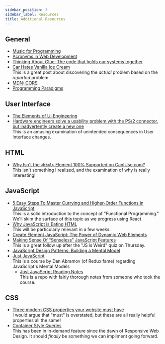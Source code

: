 ```yaml
---
sidebar_position: 3
sidebar_label: Resources
title: Additional Resources
---
```

<!-- markdownlint-disable no-inline-html -->

## General

* [Music for Programming](https://flaviocopes.com/music-for-programming/)
* [Acronyms in Web Development](https://flaviocopes.com/acronyms-web-development/)
* [Thinking About Glue: The code that holds our systems together](https://www.oreilly.com/radar/thinking-about-glue/)
* [Car Hates Vanilla Ice Cream](https://www.cs.cmu.edu/~wkw/humour/carproblems.txt)
  <br/>This is a great post about discovering the _actual_ problem based on the _reported_ problem.
* [MDN: CORS](https://developer.mozilla.org/en-US/docs/Web/HTTP/CORS)
* [Programming Paradigms](https://www.freecodecamp.org/news/an-introduction-to-programming-paradigms/)

## User Interface

* [The Elements of UI Engineering](https://overreacted.io/the-elements-of-ui-engineering/)
* [Hardware engineers solve a usability problem with the PS/2 connector, but inadvertently create a new one](https://devblogs.microsoft.com/oldnewthing/20210216-00/?p=104869)<br/> This is an amusing examination of unintended consequences in User Interface changes.

## HTML

* [Why Isn't the `<html>` Element 100% Supported on CanIUse.com?](https://anderegg.ca/2024/02/02/why-isnt-the-html-element-100-supported)
  <br/>This isn't something I realized, and the examination of why is really interesting!

## JavaScript

* [5 Easy Steps To Master Currying and Higher-Order Functions in JavaScript](https://betterprogramming.pub/5-easy-steps-to-master-currying-and-higher-order-functions-in-javascript-85e2a7e2c268)
   <br/>This is a solid introduction to the concept of "Functional Programming." We'll skim the surface of this topic as we progress using React.
* [Why JavaScript is Eating HTML](https://css-tricks.com/why-javascript-is-eating-html/)
   <br/>This will be particularly relevant in a few weeks.
* [Create Element JavaScript: The Power of Dynamic Web Elements](https://log4javascript.org/create-element-javascript/)
* [Making Sense Of “Senseless” JavaScript Features](https://www.smashingmagazine.com/2023/12/making-sense-of-senseless-javascript-features/)
   <br/>This is a great follow up after the "JS is Weird" quiz on Thursday.
* [JavaScript Design Patterns: Building a Mental Model](https://medium.com/launch-school/javascript-design-patterns-building-a-mental-model-68c2d4356538)
* [Just JavaScript](https://justjavascript.com/) <br/>This is a course by Dan Abramov (of Redux fame) regarding JavaScript's Mental Models
  * [Just JavaScript Reading Notes](https://github.com/allenGKC/Just-Javascript-Reading-Notes)
    <br/>This is a repo with fairly thorough notes from someone who took the course.

## CSS

* [Three modern CSS properties your website must have](https://bejamas.io/blog/modern-css-properties-your-website-must-have/)
  <br/>I would argue that "must" is overstated, but these are all really helpful properties all the same!
* [Container Style Queries](https://12daysofweb.dev/2023/container-style-queries/)
  <br/>This has been in in-demand feature since the dawn of Responsive Web Design. It should _finally_ be something we can impliment going forward.
